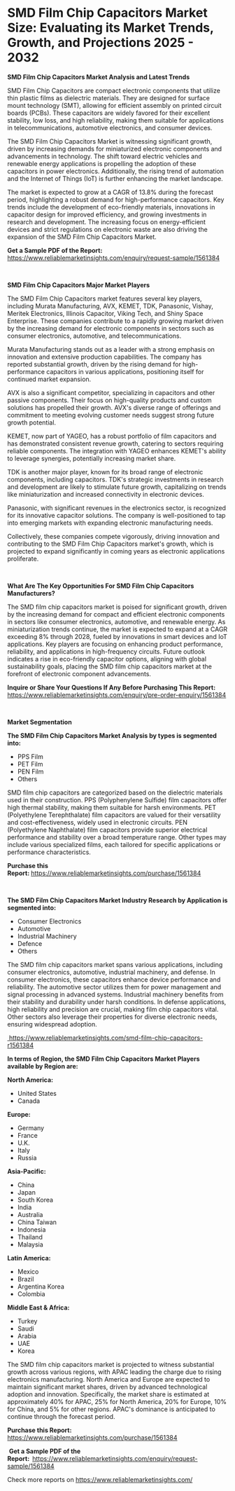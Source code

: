 <p><h1>SMD Film Chip Capacitors Market Size: Evaluating its Market Trends, Growth, and Projections 2025 - 2032</h1></p><p><strong>SMD Film Chip Capacitors Market Analysis and Latest Trends</strong></p>
<p><p>SMD Film Chip Capacitors are compact electronic components that utilize thin plastic films as dielectric materials. They are designed for surface mount technology (SMT), allowing for efficient assembly on printed circuit boards (PCBs). These capacitors are widely favored for their excellent stability, low loss, and high reliability, making them suitable for applications in telecommunications, automotive electronics, and consumer devices.</p><p>The SMD Film Chip Capacitors Market is witnessing significant growth, driven by increasing demands for miniaturized electronic components and advancements in technology. The shift toward electric vehicles and renewable energy applications is propelling the adoption of these capacitors in power electronics. Additionally, the rising trend of automation and the Internet of Things (IoT) is further enhancing the market landscape.</p><p>The market is expected to grow at a CAGR of 13.8% during the forecast period, highlighting a robust demand for high-performance capacitors. Key trends include the development of eco-friendly materials, innovations in capacitor design for improved efficiency, and growing investments in research and development. The increasing focus on energy-efficient devices and strict regulations on electronic waste are also driving the expansion of the SMD Film Chip Capacitors Market.</p></p>
<p><strong>Get a Sample PDF of the Report:&nbsp;</strong> <a href="https://www.reliablemarketinsights.com/enquiry/request-sample/1561384?utm_campaign=1994&utm_medium=2&utm_source=Github&utm_content=ia&utm_term=12022025&utm_id=smd-film-chip-capacitors">https://www.reliablemarketinsights.com/enquiry/request-sample/1561384</a></p>
<p>&nbsp;</p>
<p><strong>SMD Film Chip Capacitors Major Market Players</strong></p>
<p><p>The SMD Film Chip Capacitors market features several key players, including Murata Manufacturing, AVX, KEMET, TDK, Panasonic, Vishay, Meritek Electronics, Illinois Capacitor, Viking Tech, and Shiny Space Enterprise. These companies contribute to a rapidly growing market driven by the increasing demand for electronic components in sectors such as consumer electronics, automotive, and telecommunications.</p><p>Murata Manufacturing stands out as a leader with a strong emphasis on innovation and extensive production capabilities. The company has reported substantial growth, driven by the rising demand for high-performance capacitors in various applications, positioning itself for continued market expansion.</p><p>AVX is also a significant competitor, specializing in capacitors and other passive components. Their focus on high-quality products and custom solutions has propelled their growth. AVX's diverse range of offerings and commitment to meeting evolving customer needs suggest strong future growth potential.</p><p>KEMET, now part of YAGEO, has a robust portfolio of film capacitors and has demonstrated consistent revenue growth, catering to sectors requiring reliable components. The integration with YAGEO enhances KEMET's ability to leverage synergies, potentially increasing market share.</p><p>TDK is another major player, known for its broad range of electronic components, including capacitors. TDK's strategic investments in research and development are likely to stimulate future growth, capitalizing on trends like miniaturization and increased connectivity in electronic devices.</p><p>Panasonic, with significant revenues in the electronics sector, is recognized for its innovative capacitor solutions. The company is well-positioned to tap into emerging markets with expanding electronic manufacturing needs.</p><p>Collectively, these companies compete vigorously, driving innovation and contributing to the SMD Film Chip Capacitors market's growth, which is projected to expand significantly in coming years as electronic applications proliferate.</p></p>
<p>&nbsp;</p>
<p><strong>What Are The Key Opportunities For SMD Film Chip Capacitors Manufacturers?</strong></p>
<p><p>The SMD film chip capacitors market is poised for significant growth, driven by the increasing demand for compact and efficient electronic components in sectors like consumer electronics, automotive, and renewable energy. As miniaturization trends continue, the market is expected to expand at a CAGR exceeding 8% through 2028, fueled by innovations in smart devices and IoT applications. Key players are focusing on enhancing product performance, reliability, and applications in high-frequency circuits. Future outlook indicates a rise in eco-friendly capacitor options, aligning with global sustainability goals, placing the SMD film chip capacitors market at the forefront of electronic component advancements.</p></p>
<p><strong>Inquire or Share Your Questions If Any Before Purchasing This Report:</strong> <a href="https://www.reliablemarketinsights.com/enquiry/pre-order-enquiry/1561384?utm_campaign=1994&utm_medium=2&utm_source=Github&utm_content=ia&utm_term=12022025&utm_id=smd-film-chip-capacitors">https://www.reliablemarketinsights.com/enquiry/pre-order-enquiry/1561384</a></p>
<p>&nbsp;</p>
<p><strong>Market Segmentation</strong></p>
<p><strong>The SMD Film Chip Capacitors Market Analysis by types is segmented into:</strong></p>
<p><ul><li>PPS Film</li><li>PET Film</li><li>PEN Film</li><li>Others</li></ul></p>
<p><p>SMD film chip capacitors are categorized based on the dielectric materials used in their construction. PPS (Polyphenylene Sulfide) film capacitors offer high thermal stability, making them suitable for harsh environments. PET (Polyethylene Terephthalate) film capacitors are valued for their versatility and cost-effectiveness, widely used in electronic circuits. PEN (Polyethylene Naphthalate) film capacitors provide superior electrical performance and stability over a broad temperature range. Other types may include various specialized films, each tailored for specific applications or performance characteristics.</p></p>
<p><strong>Purchase this Report:&nbsp;</strong><a href="https://www.reliablemarketinsights.com/purchase/1561384?utm_campaign=1994&utm_medium=2&utm_source=Github&utm_content=ia&utm_term=12022025&utm_id=smd-film-chip-capacitors">https://www.reliablemarketinsights.com/purchase/1561384</a></p>
<p>&nbsp;</p>
<p><strong>The SMD Film Chip Capacitors Market Industry Research by Application is segmented into:</strong></p>
<p><ul><li>Consumer Electronics</li><li>Automotive</li><li>Industrial Machinery</li><li>Defence</li><li>Others</li></ul></p>
<p><p>The SMD film chip capacitors market spans various applications, including consumer electronics, automotive, industrial machinery, and defense. In consumer electronics, these capacitors enhance device performance and reliability. The automotive sector utilizes them for power management and signal processing in advanced systems. Industrial machinery benefits from their stability and durability under harsh conditions. In defense applications, high reliability and precision are crucial, making film chip capacitors vital. Other sectors also leverage their properties for diverse electronic needs, ensuring widespread adoption.</p></p>
<p><a href="https://www.reliablemarketinsights.com/smd-film-chip-capacitors-r1561384?utm_campaign=1994&utm_medium=2&utm_source=Github&utm_content=ia&utm_term=12022025&utm_id=smd-film-chip-capacitors">&nbsp;https://www.reliablemarketinsights.com/smd-film-chip-capacitors-r1561384</a></p>
<p><strong>In terms of Region, the SMD Film Chip Capacitors Market Players available by Region are:</strong></p>
<p>
    <p> <strong> North America: </strong>
        <ul>
            <li>United States</li>
            <li>Canada</li>
        </ul>
        </p> 
    <p> <strong> Europe: </strong>
        <ul>
            <li>Germany</li>
            <li>France</li>
            <li>U.K.</li>
            <li>Italy</li>
            <li>Russia</li>
        </ul>
        </p> 
    <p> <strong> Asia-Pacific: </strong>
        <ul>
            <li>China</li>
            <li>Japan</li>
            <li>South Korea</li>
            <li>India</li>
            <li>Australia</li>
            <li>China Taiwan</li>
            <li>Indonesia</li>
            <li>Thailand</li>
            <li>Malaysia</li>
        </ul>
        </p> 
    <p> <strong> Latin America: </strong>
        <ul>
            <li>Mexico</li>
            <li>Brazil</li>
            <li>Argentina Korea</li>
            <li>Colombia</li>
        </ul>
        </p> 
    <p> <strong> Middle East & Africa: </strong>
        <ul>
            <li>Turkey</li>
            <li>Saudi</li>
            <li>Arabia</li>
            <li>UAE</li>
            <li>Korea</li>
        </ul>
    </p>
    </p>
<p><p>The SMD film chip capacitors market is projected to witness substantial growth across various regions, with APAC leading the charge due to rising electronics manufacturing. North America and Europe are expected to maintain significant market shares, driven by advanced technological adoption and innovation. Specifically, the market share is estimated at approximately 40% for APAC, 25% for North America, 20% for Europe, 10% for China, and 5% for other regions. APAC's dominance is anticipated to continue through the forecast period.</p></p>
<p><strong>Purchase this Report: </strong><a href="https://www.reliablemarketinsights.com/purchase/1561384?utm_campaign=1994&utm_medium=2&utm_source=Github&utm_content=ia&utm_term=12022025&utm_id=smd-film-chip-capacitors">https://www.reliablemarketinsights.com/purchase/1561384</a></p>
<p>&nbsp;<strong>Get a Sample PDF of the Report:&nbsp;&nbsp;</strong><a href="https://www.reliablemarketinsights.com/enquiry/request-sample/1561384?utm_campaign=1994&utm_medium=2&utm_source=Github&utm_content=ia&utm_term=12022025&utm_id=smd-film-chip-capacitors">https://www.reliablemarketinsights.com/enquiry/request-sample/1561384</a></p>
<p><strong></strong></p>
<p>Check more reports on <a href="https://www.reliablemarketinsights.com/?utm_campaign=1994&utm_medium=2&utm_source=Github&utm_content=ia&utm_term=12022025&utm_id=smd-film-chip-capacitors">https://www.reliablemarketinsights.com/</a></p>